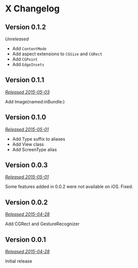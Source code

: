 # X Changelog

## Version 0.1.2
*Unreleased*

* Add `ContentMode`
* Add aspect extensions to `CGSize` and `CGRect`
* Add `CGPoint`
* Add `EdgeInsets`


## Version 0.1.1
*[Released 2015-05-03](https://github.com/soffes/X/releases/tag/v0.1.1)*

Add Image(named:inBundle:)


## Version 0.1.0
*[Released 2015-05-01](https://github.com/soffes/X/releases/tag/v0.1.0)*

* Add Type suffix to aliases
* Add View class
* Add ScreenType alias


## Version 0.0.3
*[Released 2015-05-01](https://github.com/soffes/X/releases/tag/v0.0.3)*

Some features added in 0.0.2 were not available on iOS. Fixed.


## Version 0.0.2
*[Released 2015-04-28](https://github.com/soffes/X/releases/tag/v0.0.2)*

Add CGRect and GestureRecognizer


## Version 0.0.1
*[Released 2015-04-28](https://github.com/soffes/X/releases/tag/v0.0.1)*

Initial release
